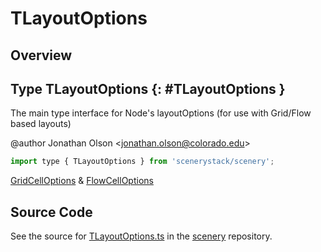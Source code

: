 # TLayoutOptions

## Overview



## Type TLayoutOptions {: #TLayoutOptions }


The main type interface for Node's layoutOptions (for use with Grid/Flow based layouts)

@author Jonathan Olson &lt;jonathan.olson@colorado.edu&gt;

```js
import type { TLayoutOptions } from 'scenerystack/scenery';
```


[GridCellOptions](../scenery/GridCell.md#GridCellOptions) &amp; [FlowCellOptions](../scenery/FlowCell.md#FlowCellOptions)



## Source Code

See the source for [TLayoutOptions.ts](https://github.com/phetsims/scenery/blob/main/js/layout/TLayoutOptions.ts) in the [scenery](https://github.com/phetsims/scenery) repository.
